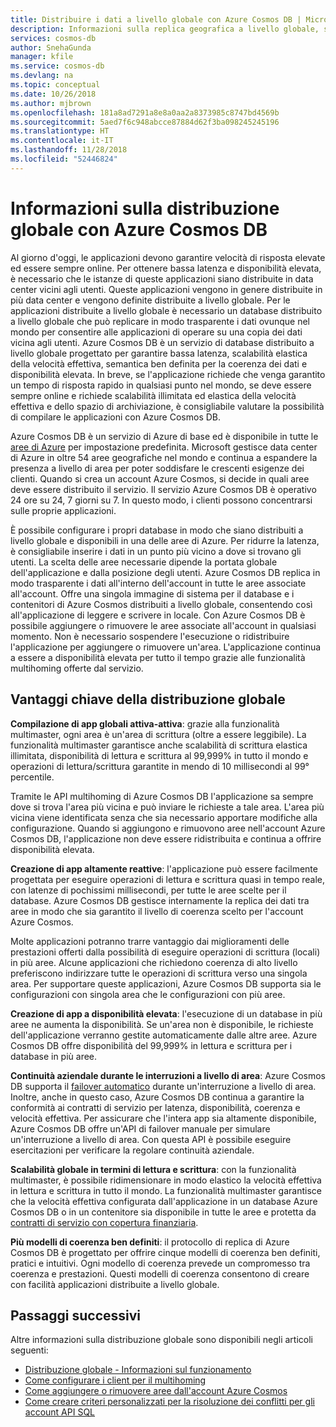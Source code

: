 ```yaml
---
title: Distribuire i dati a livello globale con Azure Cosmos DB | Microsoft Docs
description: Informazioni sulla replica geografica a livello globale, sul multimaster, sul failover e sul ripristino dei dati usando i database globali di Azure Cosmos DB, un servizio database multimodello distribuito a livello globale.
services: cosmos-db
author: SnehaGunda
manager: kfile
ms.service: cosmos-db
ms.devlang: na
ms.topic: conceptual
ms.date: 10/26/2018
ms.author: mjbrown
ms.openlocfilehash: 181a8ad7291a8e8a0aa2a8373985c8747bd4569b
ms.sourcegitcommit: 5aed7f6c948abcce87884d62f3ba098245245196
ms.translationtype: HT
ms.contentlocale: it-IT
ms.lasthandoff: 11/28/2018
ms.locfileid: "52446824"
---
```

# <a name="global-data-distribution-with-azure-cosmos-db"></a>Informazioni sulla distribuzione globale con Azure Cosmos DB

Al giorno d'oggi, le applicazioni devono garantire velocità di risposta elevate ed essere sempre online. Per ottenere bassa latenza e disponibilità elevata, è necessario che le istanze di queste applicazioni siano distribuite in data center vicini agli utenti. Queste applicazioni vengono in genere distribuite in più data center e vengono definite distribuite a livello globale. Per le applicazioni distribuite a livello globale è necessario un database distribuito a livello globale che può replicare in modo trasparente i dati ovunque nel mondo per consentire alle applicazioni di operare su una copia dei dati vicina agli utenti. Azure Cosmos DB è un servizio di database distribuito a livello globale progettato per garantire bassa latenza, scalabilità elastica della velocità effettiva, semantica ben definita per la coerenza dei dati e disponibilità elevata. In breve, se l'applicazione richiede che venga garantito un tempo di risposta rapido in qualsiasi punto nel mondo, se deve essere sempre online e richiede scalabilità illimitata ed elastica della velocità effettiva e dello spazio di archiviazione, è consigliabile valutare la possibilità di compilare le applicazioni con Azure Cosmos DB.

Azure Cosmos DB è un servizio di Azure di base ed è disponibile in tutte le [aree di Azure](https://azure.microsoft.com/global-infrastructure/regions/) per impostazione predefinita. Microsoft gestisce data center di Azure in oltre 54 aree geografiche nel mondo e continua a espandere la presenza a livello di area per poter soddisfare le crescenti esigenze dei clienti. Quando si crea un account Azure Cosmos, si decide in quali aree deve essere distribuito il servizio. Il servizio Azure Cosmos DB è operativo 24 ore su 24, 7 giorni su 7. In questo modo, i clienti possono concentrarsi sulle proprie applicazioni.

È possibile configurare i propri database in modo che siano distribuiti a livello globale e disponibili in una delle aree di Azure. Per ridurre la latenza, è consigliabile inserire i dati in un punto più vicino a dove si trovano gli utenti. La scelta delle aree necessarie dipende la portata globale dell'applicazione e dalla posizione degli utenti. Azure Cosmos DB replica in modo trasparente i dati all'interno dell'account in tutte le aree associate all'account. Offre una singola immagine di sistema per il database e i contenitori di Azure Cosmos distribuiti a livello globale, consentendo così all'applicazione di leggere e scrivere in locale. Con Azure Cosmos DB è possibile aggiungere o rimuovere le aree associate all'account in qualsiasi momento. Non è necessario sospendere l'esecuzione o ridistribuire l'applicazione per aggiungere o rimuovere un'area. L'applicazione continua a essere a disponibilità elevata per tutto il tempo grazie alle funzionalità multihoming offerte dal servizio.

## <a name="key-benefits-of-global-distribution"></a>Vantaggi chiave della distribuzione globale

**Compilazione di app globali attiva-attiva**: grazie alla funzionalità multimaster, ogni area è un'area di scrittura (oltre a essere leggibile). La funzionalità multimaster garantisce anche scalabilità di scrittura elastica illimitata, disponibilità di lettura e scrittura al 99,999% in tutto il mondo e operazioni di lettura/scrittura garantite in mendo di 10 millisecondi al 99° percentile.  

Tramite le API multihoming di Azure Cosmos DB l'applicazione sa sempre dove si trova l'area più vicina e può inviare le richieste a tale area. L'area più vicina viene identificata senza che sia necessario apportare modifiche alla configurazione. Quando si aggiungono e rimuovono aree nell'account Azure Cosmos DB, l'applicazione non deve essere ridistribuita e continua a offrire disponibilità elevata.

**Creazione di app altamente reattive**: l'applicazione può essere facilmente progettata per eseguire operazioni di lettura e scrittura quasi in tempo reale, con latenze di pochissimi millisecondi, per tutte le aree scelte per il database.  Azure Cosmos DB gestisce internamente la replica dei dati tra aree in modo che sia garantito il livello di coerenza scelto per l'account Azure Cosmos.

Molte applicazioni potranno trarre vantaggio dai miglioramenti delle prestazioni offerti dalla possibilità di eseguire operazioni di scrittura (locali) in più aree. Alcune applicazioni che richiedono coerenza di alto livello preferiscono indirizzare tutte le operazioni di scrittura verso una singola area. Per supportare queste applicazioni, Azure Cosmos DB supporta sia le configurazioni con singola area che le configurazioni con più aree.

**Creazione di app a disponibilità elevata**: l'esecuzione di un database in più aree ne aumenta la disponibilità. Se un'area non è disponibile, le richieste dell'applicazione verranno gestite automaticamente dalle altre aree. Azure Cosmos DB offre disponibilità del 99,999% in lettura e scrittura per i database in più aree.

**Continuità aziendale durante le interruzioni a livello di area**: Azure Cosmos DB supporta il [failover automatico](how-to-manage-database-account.md#automatic-failover) durante un'interruzione a livello di area. Inoltre, anche in questo caso, Azure Cosmos DB continua a garantire la conformità ai contratti di servizio per latenza, disponibilità, coerenza e velocità effettiva. Per assicurare che l'intera app sia altamente disponibile, Azure Cosmos DB offre un'API di failover manuale per simulare un'interruzione a livello di area. Con questa API è possibile eseguire esercitazioni per verificare la regolare continuità aziendale.

**Scalabilità globale in termini di lettura e scrittura**: con la funzionalità multimaster, è possibile ridimensionare in modo elastico la velocità effettiva in lettura e scrittura in tutto il mondo. La funzionalità multimaster garantisce che la velocità effettiva configurata dall'applicazione in un database Azure Cosmos DB o in un contenitore sia disponibile in tutte le aree e protetta da [contratti di servizio con copertura finanziaria](https://aka.ms/acdbsla).

**Più modelli di coerenza ben definiti**: il protocollo di replica di Azure Cosmos DB è progettato per offrire cinque modelli di coerenza ben definiti, pratici e intuitivi. Ogni modello di coerenza prevede un compromesso tra coerenza e prestazioni. Questi modelli di coerenza consentono di creare con facilità applicazioni distribuite a livello globale.

## <a id="Next Steps"></a>Passaggi successivi

Altre informazioni sulla distribuzione globale sono disponibili negli articoli seguenti:

* [Distribuzione globale - Informazioni sul funzionamento](global-dist-under-the-hood.md)
* [Come configurare i client per il multihoming](how-to-manage-database-account.md#configure-clients-for-multi-homing)
* [Come aggiungere o rimuovere aree dall'account Azure Cosmos](how-to-manage-database-account.md#addremove-regions-from-your-database-account)
* [Come creare criteri personalizzati per la risoluzione dei conflitti per gli account API SQL](how-to-manage-conflicts.md#create-a-custom-conflict-resolution-policy)